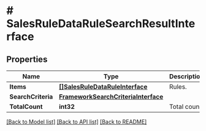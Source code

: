 # # SalesRuleDataRuleSearchResultInterface


## Properties 


Name | Type | Description | Notes
------------ | ------------- | ------------- | -------------
**Items**| [**[]SalesRuleDataRuleInterface**](SalesRuleDataRuleInterface.md) | Rules.  |
**SearchCriteria**| [**FrameworkSearchCriteriaInterface**](FrameworkSearchCriteriaInterface.md) |   |
**TotalCount**| **int32** | Total count.  |


[[Back to Model list]](../../README.md#models) [[Back to API list]](../../README.md#endpoints) [[Back to README]](../../README.md)

